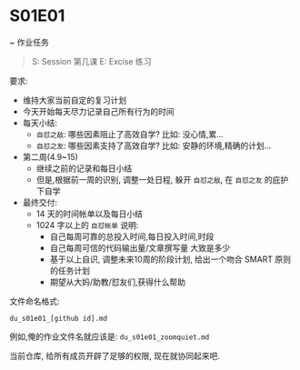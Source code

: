 # S01E01
~ 作业任务

> S: Session 第几课
> E: Excise 练习

要求:

- 维持大家当前自定的复习计划
- 今天开始每天尽力记录自己所有行为的时间
- 每天小结:
    + `自怼之敌`: 哪些因素阻止了高效自学? 比如: 没心情,累...
    + `自怼之友`: 哪些因素支持了高效自学? 比如: 安静的环境,精确的计划...
- 第二周(4.9~15)
    + 继续之前的记录和每日小结
    + 但是,根据前一周的识别, 调整一处日程, 躲开 `自怼之敌`, 在 `自怼之友` 的庇护下自学
- 最终交付:
    + 14 天的时间帐单以及每日小结
    + 1024 字以上的 `自怼帐单` 说明:
        * 自己每周可靠的总投入时间,每日投入时间,时段
        * 自己每周可信的代码输出量/文章撰写量 大致是多少
        * 基于以上自识, 调整未来10周的阶段计划, 给出一个吻合 SMART 原则的任务计划
        * 期望从大妈/助教/怼友们,获得什么帮助

文件命名格式:

    du_s01e01_[github id].md

例如,俺的作业文件名就应该是: `du_s01e01_zoomquiet.md`

当前仓库, 给所有成员开辟了足够的权限, 现在就协同起来吧.
    
